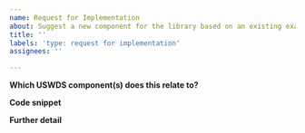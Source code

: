 ```yaml
---
name: Request for Implementation 
about: Suggest a new component for the library based on an existing example from your codebase 
title: ''
labels: 'type: request for implementation'
assignees: ''

---
```


**Which USWDS component(s) does this relate to?**

**Code snippet**
<!-- Paste code, a gist, or code pen of the working component code. Make sure to remove any identifying information. Use https://gist.github.com/ to make a new gist. -->

**Further detail**
<!-- Any additional context or description about the implementation. -->
